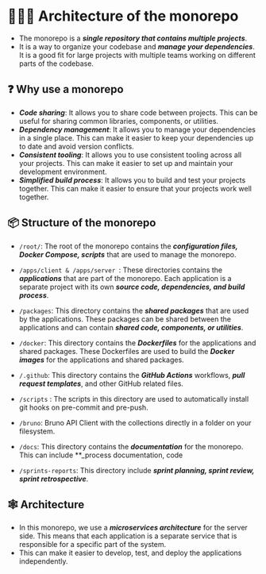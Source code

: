 # 👨🏻‍🔬 Architecture of the monorepo

- The monorepo is a _**single repository that contains multiple projects**_.
- It is a way to organize your codebase and _**manage your dependencies**_. It is a good fit for large projects with
  multiple teams working on different parts of the codebase.

## ❓ Why use a monorepo

- **_Code sharing_**: It allows you to share code between projects. This can be useful for sharing common libraries,
  components, or utilities.
- **_Dependency management_**: It allows you to manage your dependencies in a single place. This can make it easier to
  keep your dependencies up to date and avoid version conflicts.
- **_Consistent tooling_**: It allows you to use consistent tooling across all your projects. This can make it easier to
  set up and maintain your development environment.
- **_Simplified build process_**: It allows you to build and test your projects together. This can make it easier to
  ensure that your projects work well together.

## 📦 Structure of the monorepo

- `/root/`: The root of the monorepo contains the **_configuration files, Docker Compose, scripts_** that are used to
  manage the monorepo.

- `/apps/client & /apps/server `: These directories contains the **_applications_** that are part of the monorepo. Each
  application is a separate
  project with its own **_source code, dependencies, and build process_**.

- `/packages`: This directory contains the **_shared packages_** that are used by the applications. These packages can
  be
  shared between the applications and can contain **_shared code, components, or utilities_**.

- `/docker`: This directory contains the **_Dockerfiles_** for the applications and shared packages. These Dockerfiles
  are
  used to build the **_Docker images_** for the applications and shared packages.

- `/.github`: This directory contains the **_GitHub Actions_** workflows, **_pull request templates_**, and other GitHub
  related files.

- `/scripts` : The scripts in this directory are used to automatically install git hooks on pre-commit and pre-push.

- `/bruno`: Bruno API Client with the collections directly in a folder on your filesystem.

- `/docs`: This directory contains the **_documentation_** for the monorepo. This can include \*\*\_process
  documentation,
  code

- `/sprints-reports`: This directory include **_sprint planning, sprint review, sprint retrospective_**.

## 🕸️ Architecture

- In this monorepo, we use a **_microservices architecture_** for the server side. This means that each application is a
  separate service that is responsible for a specific part of the system.
- This can make it easier to develop, test, and deploy the applications independently.
